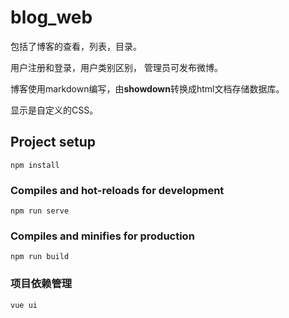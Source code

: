 # blog_web

包括了博客的查看，列表，目录。

用户注册和登录，用户类别区别， 管理员可发布微博。

博客使用markdown编写，由**showdown**转换成html文档存储数据库。 

显示是自定义的CSS。



## Project setup
```
npm install
```

### Compiles and hot-reloads for development
```
npm run serve
```

### Compiles and minifies for production
```
npm run build
```

### 项目依赖管理

```
vue ui
```

